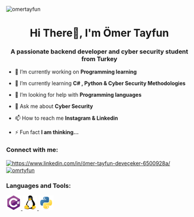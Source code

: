 <p align="left"> <img src="https://komarev.com/ghpvc/?username=omertayfun&label=Profile%20views&color=0e75b6&style=flat" alt="omertayfun" /> </p>
<h1 align="center">Hi There👋, I'm Ömer Tayfun</h1>
<h3 align="center">A passionate backend developer and cyber security student from Turkey</h3>



- 🔭 I’m currently working on **Programming learning**

- 🌱 I’m currently learning **C# , Python & Cyber Security Methodologies**

- 🤝 I’m looking for help with **Programming languages**

- 💬 Ask me about **Cyber Security**

- 📫 How to reach me **Instagram & Linkedin**

- ⚡ Fun fact **I am thinking...**

<h3 align="left">Connect with me:</h3>
<p align="left">
<a href="https://linkedin.com/in/ömer-tayfun-deveçeker-6500928a/" target="blank"><img align="center" src="https://raw.githubusercontent.com/rahuldkjain/github-profile-readme-generator/master/src/images/icons/Social/linked-in-alt.svg" alt="https://www.linkedin.com/in/ömer-tayfun-deveçeker-6500928a/" height="30" width="40" /></a>
<a href="https://instagram.com/omrtyfn" target="blank"><img align="center" src="https://raw.githubusercontent.com/rahuldkjain/github-profile-readme-generator/master/src/images/icons/Social/instagram.svg" alt="omrtyfun" height="30" width="40" /></a>
</p>

<h3 align="left">Languages and Tools:</h3>
<p align="left"> <a href="https://www.w3schools.com/cs/" target="_blank" rel="noreferrer"> <img src="https://raw.githubusercontent.com/devicons/devicon/master/icons/csharp/csharp-original.svg" alt="csharp" width="40" height="40"/> </a> <a href="https://www.linux.org/" target="_blank" rel="noreferrer"> <img src="https://raw.githubusercontent.com/devicons/devicon/master/icons/linux/linux-original.svg" alt="linux" width="40" height="40"/> </a> <a href="https://www.python.org" target="_blank" rel="noreferrer"> <img src="https://raw.githubusercontent.com/devicons/devicon/master/icons/python/python-original.svg" alt="python" width="40" height="40"/> </a> </p>
